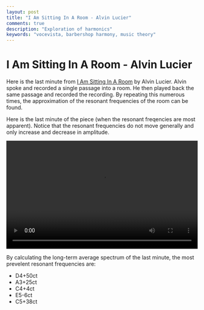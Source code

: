 ```yaml
---
layout: post
title: "I Am Sitting In A Room - Alvin Lucier"
comments: true
description: "Exploration of harmonics"
keywords: "vocevista, barbershop harmony, music theory"
---
```


# I Am Sitting In A Room - Alvin Lucier

Here is the last minute from [I Am Sitting In A Room](https://www.youtube.com/watch?v=fAxHlLK3Oyk) 
by Alvin Lucier. Alvin spoke and recorded a single passage into a room. He then played back the 
same passage and recorded the recording. By repeating this numerous times, the approximation of the 
resonant frequencies of the room can be found.

Here is the last minute of the piece (when the resonant freqencies are most apparent). Notice 
that the resonant frequencies do not move generally and only increase and decrease in amplitude.

<div style="position: relative; overflow: hidden; width: 100%; padding-top: 56.25%;">
    <video controls style="position: absolute; top: 0; left: 0; width: 100%; height: 100%;">
        <source src="/assets/03-alvin/alvin.mp4" type="video/mp4">
        Your browser does not support the video tag.
    </video>
</div>
<div style="margin-top: 10px;"> <!-- just a bit of space after the video --> </div>

By calculating the long-term average spectrum of the last minute, the most prevelent resonant
frequencies are:

* D4+50ct
* A3+25ct
* C4+4ct
* E5-6ct
* C5+38ct
